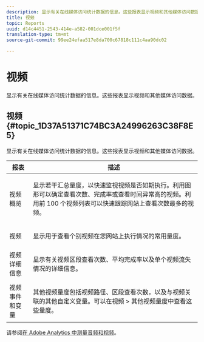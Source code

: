 ```yaml
---
description: 显示有关在线媒体访问统计数据的信息。这些报表显示视频和其他媒体访问数据。
title: 视频
topic: Reports
uuid: d14c4451-2543-414e-a582-001dce001f5f
translation-type: tm+mt
source-git-commit: 99ee24efaa517e8da700c67818c111c4aa90dc02

---
```



# 视频

显示有关在线媒体访问统计数据的信息。这些报表显示视频和其他媒体访问数据。

## 视频 {#topic_1D37A51371C74BC3A24996263C38F8E5}

显示有关在线媒体访问统计数据的信息。这些报表显示视频和其他媒体访问数据。

<table id="table_A032C55365C34F808764965ADF62F81F"> 
 <thead> 
  <tr> 
   <th colname="col1" class="entry"> 报表 </th> 
   <th colname="col2" class="entry"> 描述 </th> 
  </tr> 
 </thead>
 <tbody> 
  <tr> 
   <td colname="col1"> 视频概览 </td> 
   <td colname="col2"> <p> 显示若干汇总量度，以快速监视视频是否如期执行。利用图形可以确定查看次数、完成率或查看时间异常高的视频。利用前 100 个视频列表可以快速跟踪网站上查看次数最多的视频。 </p> </td> 
  </tr> 
  <tr> 
   <td colname="col1"> 视频 </td> 
   <td colname="col2"> <p> 显示用于查看个别视频在您网站上执行情况的常用量度。 </p> </td> 
  </tr> 
  <tr> 
   <td colname="col1"> 视频详细信息 </td> 
   <td colname="col2"> <p> 显示有关视频区段查看次数、平均完成率以及单个视频流失情况的详细信息。 </p> </td> 
  </tr> 
  <tr> 
   <td colname="col1"> 视频事件和变量 </td> 
   <td colname="col2"> <p> 其他视频量度包括视频路径、区段查看次数，以及与视频关联的其他自定义变量。可以在<span class="uicontrol">视频</span> &gt; <span class="uicontrol">其他视频量度</span>中查看这些量度。 </p> </td> 
  </tr> 
 </tbody> 
</table>

请参阅[在 Adobe Analytics 中测量音频和视频](https://marketing.adobe.com/resources/help/zh_CN/sc/appmeasurement/hbvideo/)。
